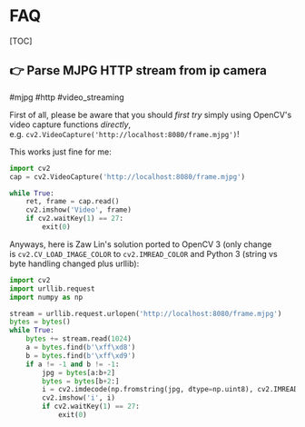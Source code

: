 # FAQ

[TOC]



## 👉 Parse MJPG HTTP stream from ip camera
#mjpg #http #video_streaming 

First of all, please be aware that you should _first try_ simply using OpenCV's video capture functions _directly_, e.g. `cv2.VideoCapture('http://localhost:8080/frame.mjpg')`!

This works just fine for me:
```python
import cv2
cap = cv2.VideoCapture('http://localhost:8080/frame.mjpg')

while True:
	ret, frame = cap.read()
	cv2.imshow('Video', frame)
	if cv2.waitKey(1) == 27:
		exit(0)
```

Anyways, here is Zaw Lin's solution ported to OpenCV 3 (only change is `cv2.CV_LOAD_IMAGE_COLOR` to `cv2.IMREAD_COLOR` and Python 3 (string vs byte handling changed plus urllib):
```python
import cv2
import urllib.request
import numpy as np

stream = urllib.request.urlopen('http://localhost:8080/frame.mjpg')
bytes = bytes()
while True:
    bytes += stream.read(1024)
    a = bytes.find(b'\xff\xd8')
    b = bytes.find(b'\xff\xd9')
    if a != -1 and b != -1:
        jpg = bytes[a:b+2]
        bytes = bytes[b+2:]
        i = cv2.imdecode(np.fromstring(jpg, dtype=np.uint8), cv2.IMREAD_COLOR)
        cv2.imshow('i', i)
        if cv2.waitKey(1) == 27:
            exit(0)
```


[How to parse mjpeg http stream from ip camera?]: https://stackoverflow.com/questions/21702477/how-to-parse-mjpeg-http-stream-from-ip-camera